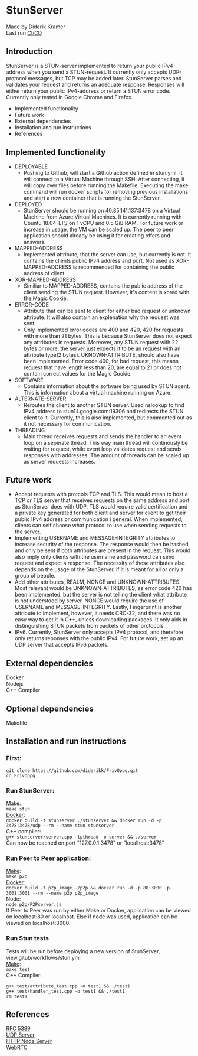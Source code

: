 # StunServer

Made by Diderik Kramer \
Last run  [CI/CD](https://github.com/diderikk/FrivOppg/actions)

## Introduction

StunServer is a STUN-server implemented to return your public IPv4-address when you send a STUN-request. It currently only accepts UDP-protocol messages, but TCP may be added later. StunServer parses and validates your request and returns an adequate response. Responses will either return your public IPv4-address or return a STUN error code. Currently only tested in Google Chrome and Firefox.


- Implemented functionality
- Future work
- External dependencies
- Installation and run instructions
- References

## Implemented functionality
- DEPLOYABLE
    - Pushing to Github, will start a Github action defined in stun.yml. It will connect to a Virtual Machine through SSH. After connecting, it will copy over files before running the Makefile. Executing the make command will run docker scripts for removing previous installations and start a new container that is running the StunServer.
- DEPLOYED
    - StunServer should be running on 40.85.141.137:3478 on a Virtual Machine from Azure Virtual Machines. It is currently running with Ubuntu 18.04-LTS on 1 vCPU and 0.5 GiB RAM. For future work or increase in usage, the VM can be scaled up. The peer to peer application should already be using it for creating offers and answers.
- MAPPED-ADDRESS
    - Implemented attribute, that the server can use, but currently is not. It contains the clients public IPv4 address and port. Not used as XOR-MAPPED-ADDRESS is recommended for containing the public address of client.
- XOR-MAPPED-ADDRESS
    - Similiar to MAPPED-ADDRESS, contains the public address of the client sending the STUN request. However, it's content is xored with the Magic Cookie.
- ERROR-CODE
    - Attribute that can be sent to client for either bad request or unknown attribute. It will also contain an explenation why the request was sent.
    - Only implemented error codes are 400 and 420, 420 for requests with more than 21 bytes. This is because StunServer does not expect any attributes in requests. Moreover, any STUN request with 22 bytes or more, the server just expects it to be an request with an attribute type(2 bytes). UKNOWN-ATTRIBUTE, should also have been implemented. Error code 400, for bad request, this means request that have length less than 20, are equal to 21 or does not contain correct values for the Magic Cookie.
- SOFTWARE
    - Contains information about the software being used by STUN agent. This is information about a virtual machine running on Azure.
- ALTERNATE-SERVER
    - Reroutes the client to another STUN server. Used nslookup to find IPv4 address to stun1.l.google.com:19306 and redirects the STUN client to it. Currently, this is also implemented, but commented out as it not necessary for communication.
- THREADING
    - Main thread receives requests and sends the handler to an event loop on a seperate thread. This way main thread will continously be waiting for request, while event loop validates request and sends responses with addresses. The amount of threads can be scaled up as server requests increases.

## Future work
- Accept requests with protcols TCP and TLS. This would mean to host a TCP or TLS server that receives requests on the same address and port as StunServer does with UDP. TLS would require valid certification and a private key generated for both client and server for client to get their public IPv4 address or communication i general. When implemented, clients can self choose what protocol to use when sending requests to the server.
- Implementing USERNAME and MESSAGE-INTEGRITY attributes to increase security of the response. The response would then be hashed, and only be sent if both attributes are present in the request. This would also imply only clients with the username and password can send request and expect a response. The necessity of these attributes also depends on the usage of the StunServer, if it is meant for all or only a group of people.
- Add other attributes, REALM, NONCE and UNKNOWN-ATTRIBUTES. Most relevant would be UNKNOWN-ATTRIBUTES, as error code 420 has been implemented, but the server is not telling the client what attribute is not understood by server. NONCE would require the use of USERNAME and MESSAGE-INTEGRITY. Lastly, Fingerprint is another attribute to implement, however, it needs CRC-32, and there was no easy way to get it in C++, unless downloading packages. It only aids in distinguishing STUN packets from packets of other protocols.
- IPv6. Currently, StunServer only accepts IPv4 protocol, and therefore only returns reponses with the public IPv4. For future work, set up an UDP server that accepts IPv6 packets.


## External dependencies
Docker \
Nodejs \
C++ Compiler 

## Optional dependencies
Makefile 


## Installation and run instructions
### First:

```
git clone https://github.com/diderikk/FrivOppg.git
cd FrivOppg
```

### Run StunServer:
[Make](https://www.gnu.org/software/make/): \
```make stun``` \
[Docker](https://docs.docker.com/get-docker/): \
```docker build -t stunserver ./stunserver && docker run -d -p 3478:3478/udp --rm --name stun stunserver``` \
C++ compiler: \
```g++ stunserver/server.cpp -lpthread -o server && ./server``` \
Can now be reached on port "127.0.0.1:3478" or "localhost:3478" 


### Run Peer to Peer application:
[Make](https://www.gnu.org/software/make/): \
```make p2p``` \
[Docker](https://docs.docker.com/get-docker/): \
```docker build -t p2p_image ./p2p && docker run -d -p 80:3000 -p 3001:3001 --rm --name p2p p2p_image``` \
Node: \
```node p2p/P2Pserver.js``` \
If Peer to Peer was run by either Make or Docker, application can be viewed on localhost:80 or localhost. Else if node was used, application can be viewed on localhost:3000.

### Run Stun tests
Tests will be run before deploying a new version of StunServer, view.gitub/workflows/stun.yml \
[Make](https://www.gnu.org/software/make/): \
```make test``` \
C++ Compiler: 
```
g++ test/attribute_test.cpp -o test1 && ./test1 
g++ test/handler_test.cpp -o test1 && ./test1
rm test1
``` 



## References
[RFC 5389](https://tools.ietf.org/html/rfc5389#section-9) \
[UDP Server](https://www.geeksforgeeks.org/udp-server-client-implementation-c/) \
[HTTP Node Server](https://nodejs.dev/learn/the-nodejs-http-module) \
[WebRTC](https://webrtc.org/getting-started/overview) 





